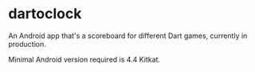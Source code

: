 # dartoclock

An Android app that's a scoreboard for different Dart games, currently in production.

Minimal Android version required is 4.4 Kitkat.
